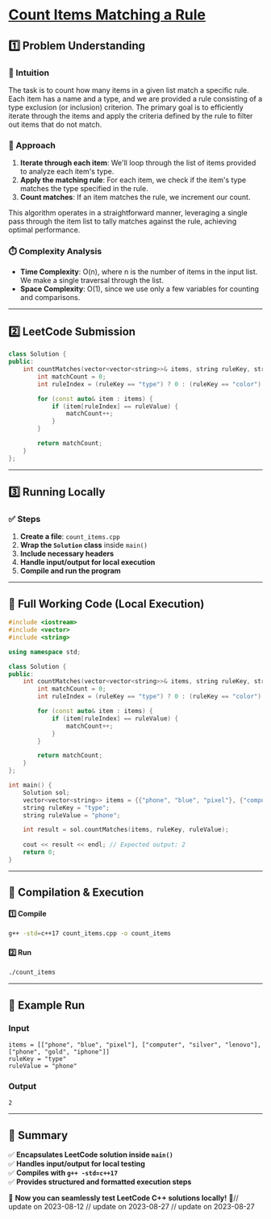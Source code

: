 # **[Count Items Matching a Rule](https://leetcode.com/problems/count-items-matching-a-rule/description/)**  

## **1️⃣ Problem Understanding**  
### **📌 Intuition**  
The task is to count how many items in a given list match a specific rule. Each item has a name and a type, and we are provided a rule consisting of a type exclusion (or inclusion) criterion. The primary goal is to efficiently iterate through the items and apply the criteria defined by the rule to filter out items that do not match.

### **🚀 Approach**  
1. **Iterate through each item**: We'll loop through the list of items provided to analyze each item's type.
2. **Apply the matching rule**: For each item, we check if the item's type matches the type specified in the rule.
3. **Count matches**: If an item matches the rule, we increment our count.

This algorithm operates in a straightforward manner, leveraging a single pass through the item list to tally matches against the rule, achieving optimal performance.

### **⏱️ Complexity Analysis**  
- **Time Complexity**: O(n), where n is the number of items in the input list. We make a single traversal through the list.
- **Space Complexity**: O(1), since we use only a few variables for counting and comparisons.

---  

## **2️⃣ LeetCode Submission**  
```cpp
class Solution {
public:
    int countMatches(vector<vector<string>>& items, string ruleKey, string ruleValue) {
        int matchCount = 0;
        int ruleIndex = (ruleKey == "type") ? 0 : (ruleKey == "color") ? 1 : 2;

        for (const auto& item : items) {
            if (item[ruleIndex] == ruleValue) {
                matchCount++;
            }
        }

        return matchCount;
    }
};  
```  

---  

## **3️⃣ Running Locally**  
### **✅ Steps**  
1. **Create a file**: `count_items.cpp`  
2. **Wrap the `Solution` class** inside `main()`  
3. **Include necessary headers**  
4. **Handle input/output for local execution**  
5. **Compile and run the program**  

---  

## **📝 Full Working Code (Local Execution)**  
```cpp
#include <iostream>
#include <vector>
#include <string>

using namespace std;

class Solution {
public:
    int countMatches(vector<vector<string>>& items, string ruleKey, string ruleValue) {
        int matchCount = 0;
        int ruleIndex = (ruleKey == "type") ? 0 : (ruleKey == "color") ? 1 : 2;

        for (const auto& item : items) {
            if (item[ruleIndex] == ruleValue) {
                matchCount++;
            }
        }

        return matchCount;
    }
};

int main() {
    Solution sol;
    vector<vector<string>> items = {{"phone", "blue", "pixel"}, {"computer", "silver", "lenovo"}, {"phone", "gold", "iphone"}};
    string ruleKey = "type";
    string ruleValue = "phone";

    int result = sol.countMatches(items, ruleKey, ruleValue);
    
    cout << result << endl; // Expected output: 2
    return 0;
}  
```  

---  

## **🔧 Compilation & Execution**  
#### **1️⃣ Compile**  
```bash
g++ -std=c++17 count_items.cpp -o count_items
```  

#### **2️⃣ Run**  
```bash
./count_items
```  

---  

## **🎯 Example Run**  
### **Input**  
```
items = [["phone", "blue", "pixel"], ["computer", "silver", "lenovo"], ["phone", "gold", "iphone"]]
ruleKey = "type"
ruleValue = "phone"
```  
### **Output**  
```
2
```  

---  

## **📌 Summary**  
✅ **Encapsulates LeetCode solution inside `main()`**  
✅ **Handles input/output for local testing**  
✅ **Compiles with `g++ -std=c++17`**  
✅ **Provides structured and formatted execution steps**  

🚀 **Now you can seamlessly test LeetCode C++ solutions locally!** 🚀// update on 2023-08-12
// update on 2023-08-27
// update on 2023-08-27
